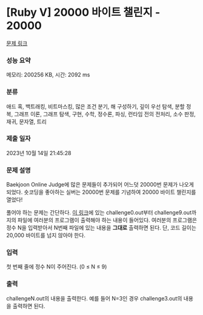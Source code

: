 # [Ruby V] 20000 바이트 챌린지 - 20000 

[문제 링크](https://www.acmicpc.net/problem/20000) 

### 성능 요약

메모리: 200256 KB, 시간: 2092 ms

### 분류

애드 혹, 백트래킹, 비트마스킹, 많은 조건 분기, 해 구성하기, 깊이 우선 탐색, 분할 정복, 그래프 이론, 그래프 탐색, 구현, 수학, 정수론, 파싱, 런타임 전의 전처리, 소수 판정, 재귀, 문자열, 트리

### 제출 일자

2023년 10월 14일 21:45:28

### 문제 설명

<p>Baekjoon Online Judge에 많은 문제들이 추가되어 어느덧 20000번 문제가 나오게 되었다. 숏코딩을 좋아하는 실버는 20000번 문제를 기념하여 20000 바이트 챌린지를 열었다!</p>

<p>풀어야 하는 문제는 간단하다. <a href="https://upload.acmicpc.net/a921f42a-9e94-4fa7-a7bc-58608c92a1cf/">이 링크</a>에 있는 challenge0.out부터 challenge9.out까지의 파일에 여러분의 프로그램이 출력해야 하는 내용이 들어있다. 여러분의 프로그램은 정수 N을 입력받아서 N번째 파일에 있는 내용을 <strong>그대로</strong> 출력하면 된다. 단, 코드 길이는 20,000 바이트를 넘지 않아야 한다.</p>

### 입력 

 <p>첫 번째 줄에 정수 N이 주어진다. (0 ≤ N ≤ 9)</p>

### 출력 

 <p>challengeN.out의 내용을 출력한다. 예를 들어 N=3인 경우 challenge3.out의 내용을 출력하면 된다.</p>

